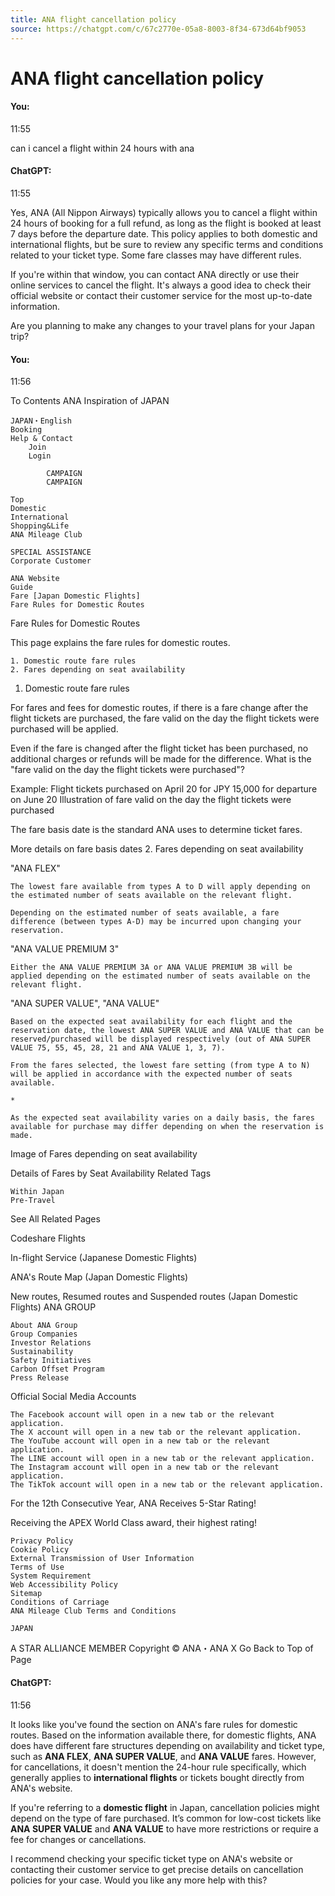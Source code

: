 ```yaml
---
title: ANA flight cancellation policy
source: https://chatgpt.com/c/67c2770e-05a8-8003-8f34-673d64bf9053
---
```


# ANA flight cancellation policy

#### You:
<time datetime="2025-03-01T02:55:09.711Z" title="3/1/2025, 11:55:09 AM">11:55</time>

can i cancel a flight within 24 hours with ana

#### ChatGPT:
<time datetime="2025-03-01T02:55:10.473Z" title="3/1/2025, 11:55:10 AM">11:55</time>

Yes, ANA (All Nippon Airways) typically allows you to cancel a flight within 24 hours of booking for a full refund, as long as the flight is booked at least 7 days before the departure date. This policy applies to both domestic and international flights, but be sure to review any specific terms and conditions related to your ticket type. Some fare classes may have different rules.

If you're within that window, you can contact ANA directly or use their online services to cancel the flight. It's always a good idea to check their official website or contact their customer service for the most up-to-date information.

Are you planning to make any changes to your travel plans for your Japan trip?


#### You:
<time datetime="2025-03-01T02:56:55.025Z" title="3/1/2025, 11:56:55 AM">11:56</time>


To Contents
ANA Inspiration of JAPAN

    JAPAN・English
    Booking
    Help & Contact
        Join
        Login

            CAMPAIGN
            CAMPAIGN

    Top
    Domestic
    International
    Shopping&Life
    ANA Mileage Club

    SPECIAL ASSISTANCE
    Corporate Customer

    ANA Website
    Guide
    Fare ​[Japan Domestic Flights]
    Fare Rules for Domestic Routes

Fare Rules for Domestic Routes

This page explains the fare rules for domestic routes.

    1. Domestic route fare rules
    2. Fares depending on seat availability 

1. Domestic route fare rules

For fares and fees for domestic routes, if there is a fare change after the flight tickets are purchased, the fare valid on the day the flight tickets were purchased will be applied.

 

Even if the fare is changed after the flight ticket has been purchased, no additional charges or refunds will be made for the difference.
What is the "fare valid on the day the flight tickets were purchased"?

Example: Flight tickets purchased on April 20 for JPY 15,000 for departure on June 20
Illustration of fare valid on the day the flight tickets were purchased

The fare basis date is the standard ANA uses to determine ticket fares.

More details on fare basis dates
2. Fares depending on seat availability

"ANA FLEX"

    The lowest fare available from types A to D will apply depending on the estimated number of seats available on the relevant flight.

    Depending on the estimated number of seats available, a fare difference (between types A-D) may be incurred upon changing your reservation.
"ANA VALUE PREMIUM 3"

    Either the ANA VALUE PREMIUM 3A or ANA VALUE PREMIUM 3B will be applied depending on the estimated number of seats available on the relevant flight.
"ANA SUPER VALUE", "ANA VALUE"

    Based on the expected seat availability for each flight and the reservation date, the lowest ANA SUPER VALUE and ANA VALUE that can be reserved/purchased will be displayed respectively (out of ANA SUPER VALUE 75, 55, 45, 28, 21 and ANA VALUE 1, 3, 7).

    From the fares selected, the lowest fare setting (from type A to N) will be applied in accordance with the expected number of seats available.

    *

    As the expected seat availability varies on a daily basis, the fares available for purchase may differ depending on when the reservation is made.

Image of Fares depending on seat availability

Details of Fares by Seat Availability
Related Tags

    Within Japan
    Pre-Travel

See All
Related Pages

Codeshare Flights

In-flight Service (Japanese Domestic Flights)

ANA's Route Map (Japan Domestic Flights)

New routes, Resumed routes and Suspended routes (Japan Domestic Flights)
ANA GROUP

    About ANA Group
    Group Companies
    Investor Relations
    Sustainability
    Safety Initiatives
    Carbon Offset Program
    Press Release

Official Social Media Accounts

    The Facebook account will open in a new tab or the relevant application.
    The X account will open in a new tab or the relevant application.
    The YouTube account will open in a new tab or the relevant application.
    The LINE account will open in a new tab or the relevant application.
    The Instagram account will open in a new tab or the relevant application.
    The TikTok account will open in a new tab or the relevant application.

For the 12th Consecutive Year, ANA Receives 5-Star Rating!

Receiving the APEX World Class award, their highest rating!

    Privacy Policy
    Cookie Policy
    External Transmission of User Information
    Terms of Use
    System Requirement
    Web Accessibility Policy
    Sitemap
    Conditions of Carriage
    ANA Mileage Club Terms and Conditions

    JAPAN

A STAR ALLIANCE MEMBER
Copyright © ANA・ANA X
Go Back to Top of Page

#### ChatGPT:
<time datetime="2025-03-01T02:56:55.532Z" title="3/1/2025, 11:56:55 AM">11:56</time>

It looks like you've found the section on ANA's fare rules for domestic routes. Based on the information available there, for domestic flights, ANA does have different fare structures depending on availability and ticket type, such as **ANA FLEX**, **ANA SUPER VALUE**, and **ANA VALUE** fares. However, for cancellations, it doesn't mention the 24-hour rule specifically, which generally applies to **international flights** or tickets bought directly from ANA's website.

If you're referring to a **domestic flight** in Japan, cancellation policies might depend on the type of fare purchased. It’s common for low-cost tickets like **ANA SUPER VALUE** and **ANA VALUE** to have more restrictions or require a fee for changes or cancellations.

I recommend checking your specific ticket type on ANA's website or contacting their customer service to get precise details on cancellation policies for your case. Would you like any more help with this?
